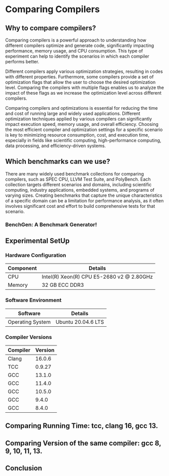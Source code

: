 # Comparing Compilers

## Why to compare compilers?

Comparing compilers is a powerful approach to understanding how different compilers optimize and generate code, significantly 
impacting performance, memory usage, and CPU consumption. This type of experiment can help to identify the scenarios in which 
each compiler performs better.

Different compilers apply various optimization strategies, resulting in codes with different properties. Furthermore, some 
compilers provide a set of optimization flags that allow the user to choose the desired optimization level. Comparing the 
compilers with multiple flags enables us to analyze the impact of these flags as we increase the optimization level across
different compilers.

Comparing compilers and optimizations is essential for reducing the time and cost of running large and widely used applications.
Different optimization techniques applied by various compilers can significantly impact execution speed, memory usage, and overall 
efficiency. Choosing the most efficient compiler and optimization settings for a specific scenario is key to minimizing resource 
consumption, cost, and execution time, especially in fields like scientific computing, high-performance computing, data processing, 
and efficiency-driven systems.

## Which benchmarks can we use?

There are many widely used benchmark collections for comparing compilers, such as SPEC CPU, LLVM Test Suite, and PolyBench. 
Each collection targets different scenarios and domains, including scientific computing, industry applications, embedded systems, 
and programs of varying sizes. Creating benchmarks that capture the unique characteristics of a specific domain can be a limitation
for performance analysis, as it often involves significant cost and effort to build comprehensive tests for that scenario. 

### BenchGen: A Benchmark Generator!

## Experimental SetUp
### Hardware Configuration

| Component       | Details                                      |
|-----------------|----------------------------------------------|
| CPU             | Intel(R) Xeon(R) CPU E5-2680 v2 @ 2.80GHz    |
| Memory          | 32 GB ECC DDR3                               |

### Software Environment

| Software        | Details                                      |
|-----------------|----------------------------------------------|
| Operating System| Ubuntu 20.04.6 LTS                           |

### Compiler Versions

| Compiler        | Version                                      |
|-----------------|----------------------------------------------|
| Clang           | 16.0.6                                       |
| TCC             | 0.9.27                                       |
| GCC             | 13.1.0                                       |
| GCC             | 11.4.0                                       |
| GCC             | 10.5.0                                       |
| GCC             | 9.4.0                                        |
| GCC             | 8.4.0                                        |

## Comparing Running Time: tcc, clang 16, gcc 13.

## Comparing Version of the same compiler: gcc 8, 9, 10, 11, 13.

## Conclusion
